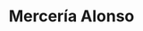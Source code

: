 ---
title: "Mercería Alonso"
url: /majadahonda/merceria-alonso-calle-de-la-iglesia/
shop: Nähzubehör
---